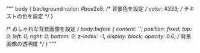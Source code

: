"""
body {
    background-color: #bce2e8; /* 背景色を設定 */
    color: #333; /* テキストの色を設定 */
}

/* おしゃれな背景画像を設定 */
body:before {
    content: '';
    position: fixed;
    top: 0;
    left: 0;
    right: 0;
    bottom: 0;
    z-index: -1;
    display: block;
    opacity: 0.6; /* 背景画像の透明度 */
}
"""
